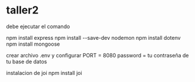 # taller2

debe ejecutar el comando 

npm install express
npm install --save-dev nodemon
npm install dotenv
npm install mongoose

crear archivo .env y configurar
PORT = 8080
password = tu contraseña de tu base de datos

instalacion de joi
npm install joi





